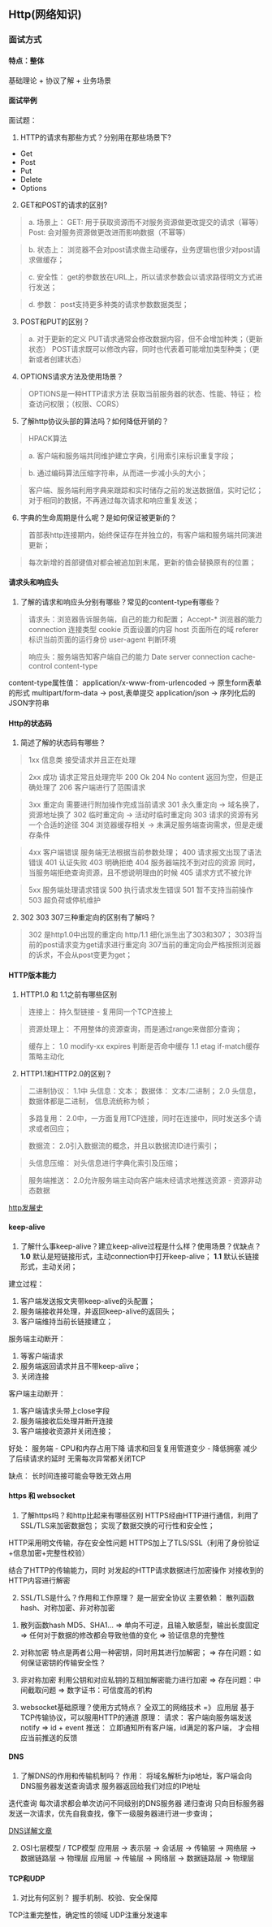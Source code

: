 ## Http(网络知识)

### 面试方式
#### 特点：整体
基础理论 + 协议了解 + 业务场景

#### 面试举例
面试题：

1. HTTP的请求有那些方式？分别用在那些场景下?
* Get
* Post
* Put
* Delete
* Options

2. GET和POST的请求的区别?

>a. 场景上：
GET: 用于获取资源而不对服务资源做更改提交的请求（幂等）
Post: 会对服务资源做更改进而影响数据（不幂等）

>b. 状态上：
浏览器不会对post请求做主动缓存，业务逻辑也很少对post请求做缓存；

>c. 安全性：
get的参数放在URL上，所以请求参数会以请求路径明文方式进行发送；

>d. 参数：
post支持更多种类的请求参数数据类型；

3. POST和PUT的区别？

>a. 对于更新的定义
PUT请求通常会修改数据内容，但不会增加种类；（更新状态）
POST请求既可以修改内容，同时也代表着可能增加类型种类；（更新或者创建状态）

4. OPTIONS请求方法及使用场景？

>OPTIONS是一种HTTP请求方法
获取当前服务器的状态、性能、特征；
检查访问权限；（权限、CORS）

5. 了解http协议头部的算法吗？如何降低开销的？

>HPACK算法

>a. 客户端和服务端共同维护建立字典，引用索引来标识重复字段；

>b. 通过编码算法压缩字符串，从而进一步减小头的大小；

>客户端、服务端利用字典来跟踪和实时储存之前的发送数据值，实时记忆；
对于相同的数据，不再通过每次请求和响应重复发送；

6. 字典的生命周期是什么呢？是如何保证被更新的？

>首部表http连接期内，始终保证存在并独立的，有客户端和服务端共同演进更新；

>每次新增的首部键值对都会被追加到末尾，更新的值会替换原有的位置；

#### 请求头和响应头
1. 了解的请求和响应头分别有哪些？常见的content-type有哪些？

>请求头：浏览器告诉服务端，自己的能力和配置；
Accept-* 浏览器的能力
connection 连接类型
cookie 页面设置的内容
host 页面所在的域
referer 标识当前页面的运行身份
user-agent 判断环境

>响应头：服务端告知客户端自己的能力
Date server connection cache-control content-type

content-type属性值：
application/x-www-from-urlencoded -> 原生form表单的形式
multipart/form-data -> post,表单提交
application/json -> 序列化后的JSON字符串

#### Http的状态码
1. 简述了解的状态码有哪些？

>1xx 信息类 接受请求并且正在处理

>2xx 成功 请求正常且处理完毕
  200 Ok
  204 No content 返回为空，但是正确处理了
  206 客户端进行了范围请求

>3xx 重定向 需要进行附加操作完成当前请求
  301 永久重定向 -> 域名换了，资源地址换了
  302 临时重定向 -> 活动时临时重定向
  303 请求的资源有另一个合适的途径
  304 浏览器缓存相关 -> 未满足服务端查询需求，但是走缓存条件

>4xx 客户端错误 服务端无法根据当前参数处理；
  400 请求报文出现了语法错误
  401 认证失败
  403 明确拒绝
  404 服务器端找不到对应的资源 同时，当服务端拒绝查询资源，且不想说明理由的时候
  405 请求方式不被允许

>5xx 服务端处理请求错误
  500 执行请求发生错误
  501 暂不支持当前操作
  503 超负荷或停机维护

2. 302 303 307三种重定向的区别有了解吗？

>302 是http1.0中出现的重定向
    http/1.1 细化派生出了303和307；
      303将当前的post请求变为get请求进行重定向
      307当前的重定向会严格按照浏览器的诉求，不会从post变更为get；

#### HTTP版本能力
1. HTTP1.0 和 1.1之前有哪些区别

>连接上：
持久型链接 - 复用同一个TCP连接上

>资源处理上：
不用整体的资源查询，而是通过range来做部分查询；

>缓存上：
1.0 modify-xx expires 判断是否命中缓存
1.1 etag if-match缓存策略主动化

2. HTTP1.1和HTTP2.0的区别？

>二进制协议：
1.1中 头信息：文本； 数据体： 文本/二进制；
2.0 头信息，数据体都是二进制， 信息流统称为帧；

>多路复用：
2.0中，一方面复用TCP连接，同时在连接中，同时发送多个请求或者回应；

>数据流：
2.0引入数据流的概念，并且以数据流ID进行索引；

>头信息压缩：
对头信息进行字典化索引及压缩；

>服务端推送：
2.0允许服务端主动向客户端未经请求地推送资源 - 资源非动态数据

[http发展史](https://juejin.cn/post/7079936383925616653?searchId=20240406032619A5449887790A98D607F5)

#### keep-alive
1. 了解什么事keep-alive？建立keep-alive过程是什么样？使用场景？优缺点？
**1.0** 默认是短链接形式，主动connection中打开keep-alive；
**1.1** 默认长链接形式，主动关闭；

建立过程：
  1) 客户端发送报文夹带keep-alive的头配置；
  2) 服务端接收并处理，并返回keep-alive的返回头；
  3) 客户端维持当前长链接建立；

服务端主动断开：
  1) 等客户端请求
  2) 服务端返回请求并且不带keep-alive；
  3) 关闭连接

客户端主动断开：
  1) 客户端请求头带上close字段
  2) 服务端接收后处理并断开连接
  3) 客户端接收资源并关闭连接；

好处：
  服务端 - CPU和内存占用下降
  请求和回复复用管道变少 - 降低拥塞
  减少了后续请求的延时
  无需每次异常都关闭TCP

缺点：
  长时间连接可能会导致无效占用

#### https 和 websocket
1. 了解https吗？和http比起来有哪些区别
HTTPS经由HTTP进行通信，利用了SSL/TLS来加密数据包；
实现了数据交换的可行性和安全性；

HTTP采用明文传输，存在安全性问题
HTTPS加上了TLS/SSL（利用了身份验证+信息加密+完整性校验）

结合了HTTP的传输能力，同时
  对发起的HTTP请求数据进行加密操作
  对接收到的HTTP内容进行解密

2. SSL/TLS是什么？作用和工作原理？
是一层安全协议
主要依赖： 散列函数hash、对称加密、非对称加密
  1) 散列函数hash
  MD5、SHA1... => 单向不可逆，且输入敏感型，输出长度固定 => 任何对于数据的修改都会导致他值的变化 => 验证信息的完整性

  2) 对称加密
  特点是两者公用一种密钥，同时用其进行加解密；
    => 存在问题：如何保证密钥的传输安全性？

  3) 非对称加密
  利用公钥和对应私钥的互相加解密能力进行加密
    => 存在问题：中间截取问题
    => 数字证书：可信度高的机构

3. websocket基础原理？使用方式特点？
全双工的网络技术 =》 应用层
基于TCP传输协议，可以服用HTTP的通道
原理：
  请求： 客户端向服务端发送notify => id + event
  推送： 立即通知所有客户端，id满足的客户端， 才会相应当前推送的反馈

#### DNS
1. 了解DNS的作用和传输机制吗？
作用：
  将域名解析为ip地址，客户端会向DNS服务器发送查询请求
  服务器返回给我们对应的IP地址

迭代查询
  每次请求都会单次访问不同级别的DNS服务器
递归查询
  只向目标服务器发送一次请求，优先自我查找，像下一级服务器进行进一步查询；

[DNS详解文章](https://juejin.cn/post/6990344840181940261?searchId=202404060322118C7A900B487441E38FC7)

2. OSI七层模型 / TCP模型
应用层 -> 表示层 -> 会话层 -> 传输层 -> 网络层 -> 数据链路层 -> 物理层
应用层 -> 传输层 -> 网络层 -> 数据链路层 -> 物理层

#### TCP和UDP
1. 对比有何区别？
握手机制、校验、安全保障

TCP注重完整性，确定性的领域
UDP注重分发速率

